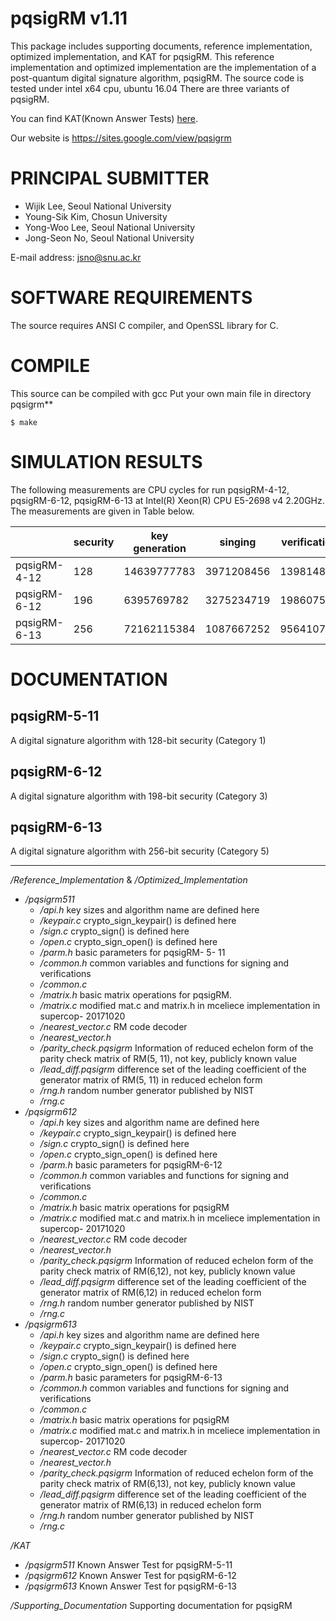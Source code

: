 pqsigRM v1.11
========

This package includes supporting documents, reference implementation, optimized implementation, and KAT for pqsigRM.
This reference implementation and optimized implementation are the implementation of a post-quantum digital signature algorithm, pqsigRM.
The source code is tested under intel x64 cpu, ubuntu 16.04
There are three variants of pqsigRM.

You can find KAT(Known Answer Tests) [here](https://1drv.ms/f/s!AhBZmnuD2ssygtcf8G3izibzY4Ydmg).

Our website is <https://sites.google.com/view/pqsigrm>

# PRINCIPAL SUBMITTER
- Wijik Lee, Seoul National University
- Young-Sik Kim, Chosun University
- Yong-Woo Lee, Seoul National University
- Jong-Seon No, Seoul National University

E-mail address: <jsno@snu.ac.kr>

# SOFTWARE REQUIREMENTS

The source requires ANSI C compiler, and OpenSSL library for C.

# COMPILE
This source can be compiled with gcc
Put your own main file in directory pqsigrm**	

	$ make

# SIMULATION RESULTS

The following measurements are CPU cycles for run pqsigRM-4-12, pqsigRM-6-12, pqsigRM-6-13 at Intel(R) Xeon(R) CPU E5-2698 v4 2.20GHz. The measurements are given in Table below.

|              | security | key generation | singing    | verification |
|--------------|----------|----------------|------------|--------------|
| pqsigRM-4-12 | 128      | 14639777783    | 3971208456 | 139814898    |
| pqsigRM-6-12 | 196      | 6395769782     | 3275234719 | 198607502    |
| pqsigRM-6-13 | 256      | 72162115384    | 1087667252 | 956410761    |

# DOCUMENTATION


## pqsigRM-5-11
A digital signature algorithm with 128-bit security (Category 1)

## pqsigRM-6-12
A digital signature algorithm with 198-bit security (Category 3)

## pqsigRM-6-13
A digital signature algorithm with 256-bit security (Category 5)

* * *

*/Reference_Implementation* & */Optimized_Implementation*  
- */pqsigrm511*  
  - */api.h*					key sizes and algorithm name are defined here  
  - */keypair.c* 			crypto_sign_keypair() is defined here  
  - */sign.c* 				crypto_sign() is defined here  
  - */open.c* 				crypto_sign_open() is defined here  
  - */parm.h* 				basic parameters for pqsigRM- 5- 11  
  - */common.h* 				common variables and functions for signing and verifications   
  - */common.c*  
  - */matrix.h* 				basic matrix operations for pqsigRM.  
  - */matrix.c* 				modified mat.c and matrix.h in mceliece implementation in supercop- 20171020  
  - */nearest_vector.c* 		RM code decoder  
  - */nearest_vector.h*  
  - */parity_check.pqsigrm*	Information of reduced echelon form of the parity check matrix of RM(5, 11), not key, publicly known value  
  - */lead_diff.pqsigrm* 		difference set of the leading coefficient of the generator matrix of RM(5, 11) in reduced echelon form  
  - */rng.h* 					random number generator published by NIST	  
  - */rng.c*  
- */pqsigrm612*  
  - */api.h*					key sizes and algorithm name are defined here  
  - */keypair.c* 				crypto_sign_keypair() is defined here   
  - */sign.c* 				crypto_sign() is defined here  
  - */open.c* 				crypto_sign_open() is defined here  
  - */parm.h* 				basic parameters for pqsigRM-6-12  
  - */common.h* 				common variables and functions for signing and verifications   
  - */common.c*  
  - */matrix.h* 				basic matrix operations for pqsigRM  
  - */matrix.c* 				modified mat.c and matrix.h in mceliece implementation in supercop- 20171020  
  - */nearest_vector.c* 		RM code decoder  
  - */nearest_vector.h*  
  - */parity_check.pqsigrm* 	Information of reduced echelon form of the parity check matrix of RM(6,12), not key, publicly known value  
  - */lead_diff.pqsigrm* 		difference set of the leading coefficient of the generator matrix of RM(6,12) in reduced echelon form  
  - */rng.h* 					random number generator published by NIST	  
  - */rng.c*  
- */pqsigrm613*  
  - */api.h*					key sizes and algorithm name are defined here  
  - */keypair.c* 				crypto_sign_keypair() is defined here  
  - */sign.c* 				crypto_sign() is defined here
  - */open.c* 				crypto_sign_open() is defined here  
  - */parm.h* 				basic parameters for pqsigRM-6-13
  - */common.h* 				common variables and functions for signing and verifications   
  - */common.c*  
  - */matrix.h* 				basic matrix operations for pqsigRM  
  - */matrix.c* 				modified mat.c and matrix.h in mceliece implementation in supercop- 20171020  
  - */nearest_vector.c* 		RM code decoder  
  - */nearest_vector.h*  
  - */parity_check.pqsigrm* 	Information of reduced echelon form of the parity check matrix of RM(6,13), not key, publicly known value  
  - */lead_diff.pqsigrm* 		difference set of the leading coefficient of the generator matrix of RM(6,13) in reduced echelon form  
  - */rng.h* 					random number generator published by NIST	  
  - */rng.c*  
  
*/KAT*  
- */pqsigrm511* 				Known Answer Test for pqsigRM-5-11  
- */pqsigrm612* 				Known Answer Test for pqsigRM-6-12  
- */pqsigrm613* 				Known Answer Test for pqsigRM-6-13

*/Supporting_Documentation* 		Supporting documentation for pqsigRM

